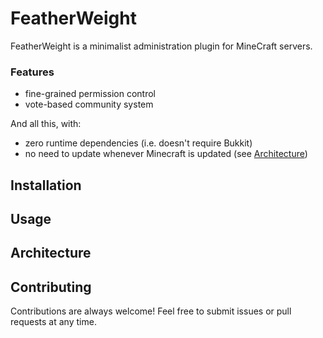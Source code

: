 FeatherWeight
=============

FeatherWeight is a minimalist administration plugin for MineCraft servers.

### Features

 - fine-grained permission control
 - vote-based community system

And all this, with:

 - zero runtime dependencies (i.e. doesn't require Bukkit)
 - no need to update whenever Minecraft is updated (see [Architecture](#architecture))

## Installation

## Usage

## Architecture

## Contributing

Contributions are always welcome! Feel free to submit issues or pull requests at any time.
